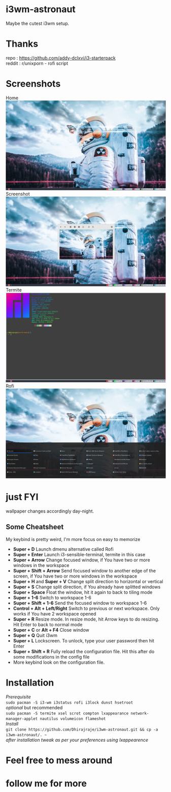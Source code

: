 # i3wm-astronaut
Maybe the cutest i3wm setup.

# Thanks
repo : https://github.com/addy-dclxvi/i3-starterpack <br>
reddit : r/unixporn - rofi script

# Screenshots
Home
<img src="https://github.com/Dhirajraje/i3wm-astronaut/blob/master/sreenshots/Cheese_Fri-03Jul20_10.26.png">
Screenshot
<img src="https://github.com/Dhirajraje/i3wm-astronaut/blob/master/sreenshots/Cheese_Fri-03Jul20_10.26_000.png">
Termite
<img src="https://github.com/Dhirajraje/i3wm-astronaut/blob/master/sreenshots/Cheese_Fri-03Jul20_10.26_001.png">
Rofi
<img src="https://github.com/Dhirajraje/i3wm-astronaut/blob/master/sreenshots/Cheese_Fri-03Jul20_10.34.png">
# just FYI
  wallpaper changes accordingly day-night.
  
  
## Some Cheatsheet
My keybind is pretty weird, I'm more focus on easy to memorize <br />
- **Super + D** Launch dmenu alternative called Rofi
- **Super + Enter** Launch i3-sensible-terminal, termite in this case
- **Super + Arrow** Change focused window, if You have two or more windows in the workspace
- **Super + Shift + Arrow** Send focused window to another edge of the screen, if You have two or more windows in the workspace
- **Super + H** and **Super + V** Change split direction to horizontal or vertical
- **Super + S** Change split direction, if You already have splitted windows
- **Super + Space** Float the window, hit it again to back to tiling mode
- **Super + 1-6** Switch to workspace 1-6
- **Super + Shift + 1-6** Send the focused window to workspace 1-6 
- **Control + Alt + Left/Right** Switch to previous or next workspace. Only works if You have 2 workspace opened
- **Super + R** Resize mode. In resize mode, hit Arrow keys to do resizing. Hit Enter to back to normal mode
- **Super + C** or **Alt + F4** Close window
- **Super + Q** Quit i3wm
- **Super + L** Lockscreen. To unlock, type your user password then hit Enter
- **Super + Shift + R** Fully reload the configuration file. Hit this after do some modifications in the config file
- More keybind look on the configuration file.


# Installation
  *Prerequisite*<br>
  `sudo pacman -S i3-wm i3status rofi i3lock dunst hsetroot`<br>
  *optional* but recommended<br>
  `sudo pacman -S termite xsel scrot compton lxappearance network-manager-applet nautilus volumeicon flameshot`<br>
  *Install*<br>
  `git clone https://github.com/Dhirajraje/i3wm-astronaut.git && cp -a i3wm-astronaut/. ~`<br>
  *after installation tweak as per your preferences using lxappearence*
  
# Feel free to mess around
# follow me for more 
